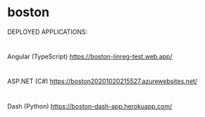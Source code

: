 # boston

DEPLOYED APPLICATIONS:
#
Angular (TypeScript) https://boston-linreg-test.web.app/
#
ASP.NET (C#) https://boston20201020215527.azurewebsites.net/ 
#
Dash (Python) https://boston-dash-app.herokuapp.com/
